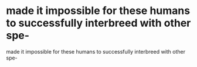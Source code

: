 # made it impossible for these humans to successfully interbreed with other spe-

made it impossible for these humans to successfully interbreed with other spe-